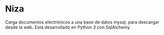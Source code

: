 # Niza
Carga documentos electrónicos a una base de datos mysql, para descargar desde la web. Está desarrollado en Python 3 con SqlAlchemy
